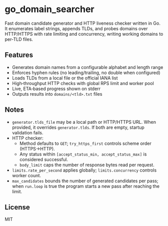# go_domain_searcher

Fast domain candidate generator and HTTP liveness checker written in Go. It enumerates label strings, appends TLDs, and probes domains over HTTP/HTTPS with rate limiting and concurrency, writing working domains to per‑TLD files.

## Features
- Generates domain names from a configurable alphabet and length range
- Enforces hyphen rules (no leading/trailing, no double when configured)
- Loads TLDs from a local file or the official IANA list
- High‑throughput HTTP checks with global RPS limit and worker pool
- Live, ETA‑based progress shown on stderr
- Outputs results into `domains/<tld>.txt` files

## Notes
- `generator.tlds_file` may be a local path or HTTP/HTTPS URL. When provided, it overrides `generator.tlds`. If both are empty, startup validation fails.
- HTTP checker:
  - Method defaults to `GET`; `try_https_first` controls scheme order (HTTPS→HTTP).
  - Any status within `[accept_status_min, accept_status_max]` is considered successful.
  - `body_limit` caps the number of response bytes read per request.
- `limits.rate_per_second` applies globally; `limits.concurrency` controls worker count.
- `max_candidates` bounds the number of generated candidates per pass; when `run.loop` is true the program starts a new pass after reaching the limit.

## License

MIT